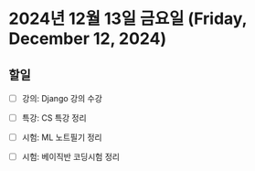 # 2024년 12월 13일 금요일 (Friday, December 12, 2024)
## 할일
- [ ] 강의: Django 강의 수강
- [ ] 특강: CS 특강 정리
- [ ] 시험: ML 노트필기 정리
- [ ] 시험: 베이직반 코딩시험 정리

